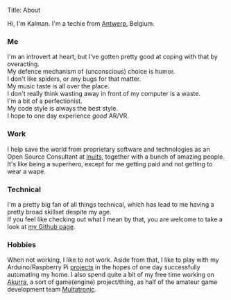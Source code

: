 Title: About

Hi, I'm Kalman. I'm a techie from [Antwerp][1], Belgium.

### Me

I'm an introvert at heart, but I've gotten pretty good at coping with that by overacting.  
My defence mechanism of (unconscious) choice is humor.  
I don't like spiders, or any bugs for that matter.  
My music taste is all over the place.  
I don't really think wasting away in front of my computer is a waste.  
I'm a bit of a perfectionist.  
My code style is always the best style.  
I hope to one day experience *good* AR/VR.

### Work

I help save the world from proprietary software and technologies as an Open Source Consultant at [Inuits][2], together with a bunch of amazing people.  
It's like being a superhero, except for me getting paid and not getting to wear a wape.

### Technical

I'm a pretty big fan of all things technical, which has lead to me having a pretty broad skillset despite my age.  
If you feel like checking out what I mean by that, you are welcome to take a look at [my Github page][3].

### Hobbies

When not working, I like to not work. Aside from that, I like to play with my Arduino/Raspberry Pi [projects][4] in the hopes of one day successfully automating my home. I also spend quite a bit of my free time working on [Akurra][5], a sort of game(engine) project/thing, as half of the amateur game development team [Multatronic][6].

[1]: https://en.wikipedia.org/wiki/Antwerp
[2]: https://inuits.eu
[3]: https://github.com/kalmanolah
[4]: https://github.com/kalmanolah/kalmon-fw
[5]: https://github.com/multatronic/akurra
[6]: http://multatronic.com/
